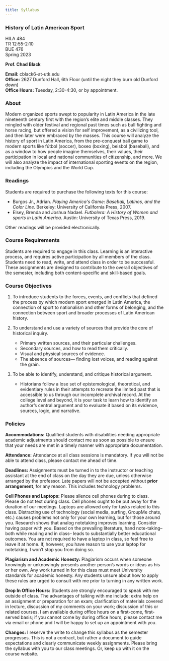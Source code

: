 ```yaml
---
title: Syllabus 
---
```


### History of Latin American Sport

HILA 484   
TR 12:55-2:10   
BUE 476   
Spring 2023  

**Prof. Chad Black**

**Email:** cblack6-at-utk.edu   
**Office:** 2627 Dunford Hall, 6th Floor (until the night they burn old Dunford down)  
**Office Hours:** Tuesday, 2:30-4:30, or by appointment.

### About

Modern organized sports swept to popularity in Latin America in the late nineteenth century first with the region’s elite and middle classes. They mingled with older festival and regional past times such as bull fighting and horse racing, but offered a vision for self improvement, as a civilizing tool, and then later were embraced by the masses. This course will analyze the history of sport in Latin America, from the pre-conquest ball game to modern sports like fútbol (soccer), boxeo (boxing), beisbol (baseball), and as a window to how people imagine themselves, their values, their participation in local and national communities of citizenship, and more. We will also analyze the impact of international sporting events on the region, including the Olympics and the World Cup.

### Readings

Students are required to purchase the following texts for this course:

- Burgos Jr., Adrian. *Playing America's Game: Baseball, Latinos, and the Color Line*. Berkeley: University of California Press, 2007.
- Elsey, Brenda and Joshua Nadael. *Futbolera: A History of Women and sports in Latin America*. Austin: University of Texas Press, 2019.

Other readings will be provided electronically.

### Course Requirements

Students are required to engage in this class. Learning is an interactive process, and requires active participation by all members of the class. Students need to read, write, and attend class in order to be successful. These assignments are designed to contribute to the overall objectives of the semester, including both content-specific and skill-based goals.

### Course Objectives

1.  To introduce students to the forces, events, and conflicts that defined the process by which modern sport emerged in Latin America, the connection of sport to nationalism and other forms of belonging, and the connection between sport and broader processes of Latin American history.
    
2.  To understand and use a variety of sources that provide the core of historical inquiry.
    -   Primary written sources, and their particular challenges.
    -   Secondary sources, and how to read them critically.
    -   Visual and physical sources of evidence.
    -   The absence of sources— finding lost voices, and reading against the grain.
3.  To be able to identify, understand, and critique historical argument.
    -   Historians follow a lose set of epistemological, theoretical, and evidentiary rules in their attempts to recreate the limited past that is accessible to us through our incomplete archival record. At the college level and beyond, it is your task to learn how to identify an author’s central argument and to evaluate it based on its evidence, sources, logic, and narrative.

### Policies

**Accommodations:** Qualified students with disabilities needing appropriate academic adjustments should contact me as soon as possible to ensure that your needs are met in a timely manner with appropriate documentation.

**Attendance:** Attendance at all class sessions is mandatory. If you will not be able to attend class, please contact me ahead of time.

**Deadlines:** Assignments must be turned in to the instructor or teaching assistant at the end of class on the day they are due, unless otherwise arranged by the professor. Late papers will not be accepted without **prior arrangement**, for any reason. This includes technology problems.

**Cell Phones and Laptops:** Please silence cell phones during to class. Please do not text during class. Cell phones ought to be put away for the duration of our meetings. Laptops are allowed only for tasks related to this class. Distracting use of technology (social media, surfing, GroupMe chats, etc.) causes problems not only for your own learning, but for those around you. Research shows that analog notetaking improves learning. Consider having paper with you. Based on the prevailing literature, hand note-taking– both while reading and in class– leads to substantially better educational outcomes. You are not required to have a laptop in class, so feel free to leave it at home. If, however, you have reason to use your laptop for notetaking, I won’t stop you from doing so.

**Plagiarism and Academic Honesty:** Plagiarism occurs when someone knowingly or unknowingly presents another person’s words or ideas as his or her own. Any work turned in for this class must meet University standards for academic honesty. Any students unsure about how to apply these rules are urged to consult with me prior to turning in any written work.

**Drop In Office Hours:** Students are strongly encouraged to speak with me outside of class. The advantages of talking with me include: extra help on an assignment or preparation for an exam; clarification of materials covered in lecture, discussion of my comments on your work; discussion of this or related courses. I am available during office hours on a first-come, first-served basis; if you cannot come by during office hours, please contact me via email or phone and I will be happy to set up an appointment with you.

**Changes:** I reserve the write to change this syllabus as the semester progresses. This is not a contract, but rather a document to guide expectations and clearly communicate weekly assignments. Please bring the syllabus with you to our class meetings. Or, keep up with it on the course website.
